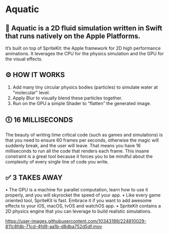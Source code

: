 # Aquatic

## 🌊 Aquatic is a 2D fluid simulation written in Swift that runs natively on the Apple Platforms.
It’s built on top of SpriteKit: the Apple framework for 2D high performance animations.
It leverages the CPU for the physics simulation and the GPU for the visual effects.

## ⚙️ HOW IT WORKS
1. Add many tiny circular physics bodies (particles) to simulate water at "molecular" level.
2. Apply Blur to visually blend these particles together.
3. Run on the GPU a simple Shader to “flatten” the generated image.

## 🕕 16 MILLISECONDS
The beauty of writing time critical code (such as games and simulations) is that you need to ensure 60 frames per seconds, otherwise the magic will suddenly break, and the user will leave.
That means you have 16 milliseconds to run all the code that renders each frame. This insane constraint is a great tool because it forces you to be mindful about the complexity of every single line of code you write.

## ✅ 3 TAKES AWAY
• The GPU is a machine for parallel computation, learn how to use it properly, and you will skyrocket the speed of your app. 
• Like every game oriented tool, SpriteKit is fast. Embrace it if you want to add awesome effects to your iOS, macOS, tvOS and watchOS app.
• SpriteKit contains a 2D physics engine that you can leverage to build realistic simulations.

https://user-images.githubusercontent.com/10343189/224810029-811c8fdb-71cd-4fd9-aa1b-d8dba752d5df.mov

